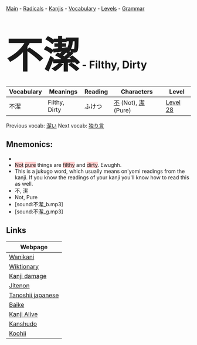 <style> bigfont {font-size: 100px}</style>
[Main](../README.md) -
[Radicals](../radicals.md) -
[Kanjis](../kanjis.md) -
[Vocabulary](../vocabulary.md) -
[Levels](../levels.md) -
[Grammar](../grammar.md)
# <bigfont> 不潔</bigfont> - Filthy, Dirty 

| Vocabulary | Meanings | Reading | Characters | Level |
| --- | --- | --- | --- | --- |
| 不潔 | Filthy, Dirty | ふけつ |  [不](../kanjis/不.md) (Not), [潔](../kanjis/潔.md) (Pure) | [Level 28](../levels/wk_level28.md) |

Previous vocab: [潔い](潔い.md) Next vocab: [独り言](独り言.md) 

## Mnemonics:

* 
* <span style="background-color:#ffcccb"> Not</span> <span style="background-color:#ffcccb"> pure</span> things are <span style="background-color:#ffcccb"> filthy</span> and <span style="background-color:#ffcccb"> dirty</span>. Ewughh.
* This is a jukugo word, which usually means on'yomi readings from the kanji. If you know the readings of your kanji you'll know how to read this as well.
* 不, 潔
* Not, Pure
* [sound:不潔_b.mp3]
* [sound:不潔_g.mp3]


## Links 

| Webpage |
| --- |
| [Wanikani          ](https://www.wanikani.com/kanji/不潔) |
| [Wiktionary        ](https://en.wiktionary.org/wiki/不潔) |
| [Kanji damage      ](http://www.kanjidamage.com/kanji/search?utf8=✓&q=不潔) |
| [Jitenon           ](https://jitenon.com/kanji/不潔) |
| [Tanoshii japanese ](https://www.tanoshiijapanese.com/dictionary/kanji.cfm?k=不潔) |
| [Baike             ](https://baike.baidu.com/item/不潔) |
| [Kanji Alive       ](https://app.kanjialive.com/不潔) |
| [Kanshudo          ](https://www.kanshudo.com/searchmn?q=不潔) |
| [Koohii            ](https://kanji.koohii.com/study/kanji/不潔) |
